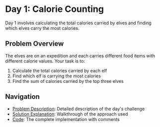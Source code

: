 # Day 1: Calorie Counting

Day 1 involves calculating the total calories carried by elves and finding which elves carry the most calories.

## Problem Overview

The elves are on an expedition and each carries different food items with different calorie values. Your task is to:

1. Calculate the total calories carried by each elf
2. Find which elf is carrying the most calories
3. Find the sum of calories carried by the top three elves

## Navigation

- [Problem Description](./problem.md): Detailed description of the day's challenge
- [Solution Explanation](./solution.md): Walkthrough of the approach used
- [Code](./code.md): The complete implementation with comments